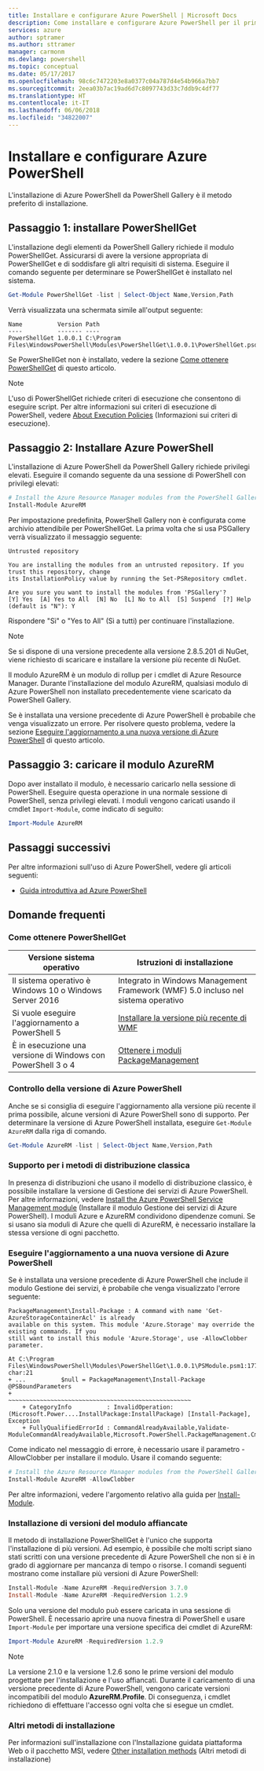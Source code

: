 ```yaml
---
title: Installare e configurare Azure PowerShell | Microsoft Docs
description: Come installare e configurare Azure PowerShell per il primo uso.
services: azure
author: sptramer
ms.author: sttramer
manager: carmonm
ms.devlang: powershell
ms.topic: conceptual
ms.date: 05/17/2017
ms.openlocfilehash: 98c6c7472203e8a0377c04a787d4e54b966a7bb7
ms.sourcegitcommit: 2eea03b7ac19ad6d7c8097743d33c7ddb9c4df77
ms.translationtype: HT
ms.contentlocale: it-IT
ms.lasthandoff: 06/06/2018
ms.locfileid: "34822007"
---
```

# <a name="install-and-configure-azure-powershell"></a>Installare e configurare Azure PowerShell

L'installazione di Azure PowerShell da PowerShell Gallery è il metodo preferito di installazione.

## <a name="step-1-install-powershellget"></a>Passaggio 1: installare PowerShellGet

L'installazione degli elementi da PowerShell Gallery richiede il modulo PowerShellGet. Assicurarsi di avere la versione appropriata di PowerShellGet e di soddisfare gli altri requisiti di sistema. Eseguire il comando seguente per determinare se PowerShellGet è installato nel sistema.

```powershell
Get-Module PowerShellGet -list | Select-Object Name,Version,Path
```

Verrà visualizzata una schermata simile all'output seguente:

```
Name          Version Path
----          ------- ----
PowerShellGet 1.0.0.1 C:\Program Files\WindowsPowerShell\Modules\PowerShellGet\1.0.0.1\PowerShellGet.psd1
```

Se PowerShellGet non è installato, vedere la sezione [Come ottenere PowerShellGet](#how-to-get-powershellget) di questo articolo.

> [!NOTE]
> L'uso di PowerShellGet richiede criteri di esecuzione che consentono di eseguire script. Per altre informazioni sui criteri di esecuzione di PowerShell, vedere [About Execution Policies](https://msdn.microsoft.com/powershell/reference/5.1/microsoft.powershell.core/about/about_execution_policies) (Informazioni sui criteri di esecuzione).

## <a name="step-2-install-azure-powershell"></a>Passaggio 2: Installare Azure PowerShell

L'installazione di Azure PowerShell da PowerShell Gallery richiede privilegi elevati. Eseguire il comando seguente da una sessione di PowerShell con privilegi elevati:

```powershell
# Install the Azure Resource Manager modules from the PowerShell Gallery
Install-Module AzureRM
```

Per impostazione predefinita, PowerShell Gallery non è configurata come archivio attendibile per PowerShellGet. La prima volta che si usa PSGallery verrà visualizzato il messaggio seguente:

```
Untrusted repository

You are installing the modules from an untrusted repository. If you trust this repository, change
its InstallationPolicy value by running the Set-PSRepository cmdlet.

Are you sure you want to install the modules from 'PSGallery'?
[Y] Yes  [A] Yes to All  [N] No  [L] No to All  [S] Suspend  [?] Help (default is "N"): Y
```

Rispondere "Sì" o "Yes to All" (Sì a tutti) per continuare l'installazione.

> [!NOTE]
> Se si dispone di una versione precedente alla versione 2.8.5.201 di NuGet, viene richiesto di scaricare e installare la versione più recente di NuGet.

Il modulo AzureRM è un modulo di rollup per i cmdlet di Azure Resource Manager. Durante l'installazione del modulo AzureRM, qualsiasi modulo di Azure PowerShell non installato precedentemente viene scaricato da PowerShell Gallery.

Se è installata una versione precedente di Azure PowerShell è probabile che venga visualizzato un errore. Per risolvere questo problema, vedere la sezione [Eseguire l'aggiornamento a una nuova versione di Azure PowerShell](#update-azps) di questo articolo.

## <a name="step-3-load-the-azurerm-module"></a>Passaggio 3: caricare il modulo AzureRM
Dopo aver installato il modulo, è necessario caricarlo nella sessione di PowerShell. Eseguire questa operazione in una normale sessione di PowerShell, senza privilegi elevati. I moduli vengono caricati usando il cmdlet `Import-Module`, come indicato di seguito:

```powershell
Import-Module AzureRM
```

## <a name="next-steps"></a>Passaggi successivi

Per altre informazioni sull'uso di Azure PowerShell, vedere gli articoli seguenti:

* [Guida introduttiva ad Azure PowerShell](get-started-azureps.md)

## <a name="frequently-asked-questions"></a>Domande frequenti

### <a name="how-to-get-powershellget"></a>Come ottenere PowerShellGet

|Versione sistema operativo|Istruzioni di installazione|
|---|---|
|Il sistema operativo è Windows 10 o Windows Server 2016|Integrato in Windows Management Framework (WMF) 5.0 incluso nel sistema operativo|
|Si vuole eseguire l'aggiornamento a PowerShell 5|[Installare la versione più recente di WMF](https://www.microsoft.com/en-us/download/details.aspx?id=54616)|
|È in esecuzione una versione di Windows con PowerShell 3 o 4|[Ottenere i moduli PackageManagement](http://go.microsoft.com/fwlink/?LinkID=746217)|

<a id="helpmechoose"></a>
### <a name="checking-the-version-of-azure-powershell"></a>Controllo della versione di Azure PowerShell

Anche se si consiglia di eseguire l'aggiornamento alla versione più recente il prima possibile, alcune versioni di Azure PowerShell sono di supporto. Per determinare la versione di Azure PowerShell installata, eseguire `Get-Module AzureRM` dalla riga di comando.

```powershell
Get-Module AzureRM -list | Select-Object Name,Version,Path
```

### <a name="support-for-classic-deployment-methods"></a>Supporto per i metodi di distribuzione classica

In presenza di distribuzioni che usano il modello di distribuzione classico, è possibile installare la versione di Gestione dei servizi di Azure PowerShell. Per altre informazioni, vedere [Install the Azure PowerShell Service Management module](/powershell/azure/servicemanagement/install-azure-ps) (Installare il modulo Gestione dei servizi di Azure PowerShell). I moduli Azure e AzureRM condividono dipendenze comuni. Se si usano sia moduli di Azure che quelli di AzureRM, è necessario installare la stessa versione di ogni pacchetto.

### <a id="update-azps"></a>Eseguire l'aggiornamento a una nuova versione di Azure PowerShell

Se è installata una versione precedente di Azure PowerShell che include il modulo Gestione dei servizi, è probabile che venga visualizzato l'errore seguente:

```
PackageManagement\Install-Package : A command with name 'Get-AzureStorageContainerAcl' is already
available on this system. This module 'Azure.Storage' may override the existing commands. If you
still want to install this module 'Azure.Storage', use -AllowClobber parameter.

At C:\Program Files\WindowsPowerShell\Modules\PowerShellGet\1.0.0.1\PSModule.psm1:1772 char:21
+ ...          $null = PackageManagement\Install-Package @PSBoundParameters
+                      ~~~~~~~~~~~~~~~~~~~~~~~~~~~~~~~~~~~~~~~~~~~~~~~~~~~~
    + CategoryInfo          : InvalidOperation: (Microsoft.Power....InstallPackage:InstallPackage) [Install-Package], Exception
    + FullyQualifiedErrorId : CommandAlreadyAvailable,Validate-ModuleCommandAlreadyAvailable,Microsoft.PowerShell.PackageManagement.Cmdlets.InstallPackage
```

Come indicato nel messaggio di errore, è necessario usare il parametro -AllowClobber per installare il modulo. Usare il comando seguente:

```powershell
# Install the Azure Resource Manager modules from the PowerShell Gallery
Install-Module AzureRM -AllowClobber
```

Per altre informazioni, vedere l'argomento relativo alla guida per [Install-Module](https://msdn.microsoft.com/powershell/reference/5.1/PowerShellGet/install-module).

### <a name="installing-module-versions-side-by-side"></a>Installazione di versioni del modulo affiancate

Il metodo di installazione PowerShellGet è l'unico che supporta l'installazione di più versioni. Ad esempio, è possibile che molti script siano stati scritti con una versione precedente di Azure PowerShell che non si è in grado di aggiornare per mancanza di tempo o risorse. I comandi seguenti mostrano come installare più versioni di Azure PowerShell:

```powershell
Install-Module -Name AzureRM -RequiredVersion 3.7.0
Install-Module -Name AzureRM -RequiredVersion 1.2.9
```

Solo una versione del modulo può essere caricata in una sessione di PowerShell. È necessario aprire una nuova finestra di PowerShell e usare `Import-Module` per importare una versione specifica dei cmdlet di AzureRM:

```powershell
Import-Module AzureRM -RequiredVersion 1.2.9
```

> [!NOTE]
> La versione 2.1.0 e la versione 1.2.6 sono le prime versioni del modulo progettate per l'installazione e l'uso affiancati. Durante il caricamento di una versione precedente di Azure PowerShell, vengono caricate versioni incompatibili del modulo **AzureRM.Profile**. Di conseguenza, i cmdlet richiedono di effettuare l'accesso ogni volta che si esegue un cmdlet.

### <a name="other-installation-methods"></a>Altri metodi di installazione

Per informazioni sull'installazione con l'Installazione guidata piattaforma Web o il pacchetto MSI, vedere [Other installation methods](other-install.md) (Altri metodi di installazione)
